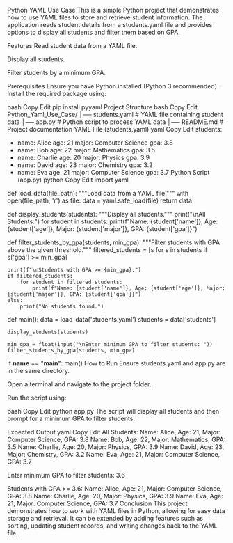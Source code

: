 Python YAML Use Case
This is a simple Python project that demonstrates how to use YAML files to store and retrieve student information. The application reads student details from a students.yaml file and provides options to display all students and filter them based on GPA.

Features
Read student data from a YAML file.

Display all students.

Filter students by a minimum GPA.

Prerequisites
Ensure you have Python installed (Python 3 recommended). Install the required package using:

bash
Copy
Edit
pip install pyyaml
Project Structure
bash
Copy
Edit
Python_Yaml_Use_Case/
│── students.yaml   # YAML file containing student data
│── app.py          # Python script to process YAML data
│── README.md       # Project documentation
YAML File (students.yaml)
yaml
Copy
Edit
students:
  - name: Alice
    age: 21
    major: Computer Science
    gpa: 3.8
  - name: Bob
    age: 22
    major: Mathematics
    gpa: 3.5
  - name: Charlie
    age: 20
    major: Physics
    gpa: 3.9
  - name: David
    age: 23
    major: Chemistry
    gpa: 3.2
  - name: Eva
    age: 21
    major: Computer Science
    gpa: 3.7
Python Script (app.py)
python
Copy
Edit
import yaml

def load_data(file_path):
    """Load data from a YAML file."""
    with open(file_path, 'r') as file:
        data = yaml.safe_load(file)
    return data

def display_students(students):
    """Display all students."""
    print("\nAll Students:")
    for student in students:
        print(f"Name: {student['name']}, Age: {student['age']}, Major: {student['major']}, GPA: {student['gpa']}")

def filter_students_by_gpa(students, min_gpa):
    """Filter students with GPA above the given threshold."""
    filtered_students = [s for s in students if s['gpa'] >= min_gpa]

    print(f"\nStudents with GPA >= {min_gpa}:")
    if filtered_students:
        for student in filtered_students:
            print(f"Name: {student['name']}, Age: {student['age']}, Major: {student['major']}, GPA: {student['gpa']}")
    else:
        print("No students found.")

def main():
    data = load_data('students.yaml')
    students = data['students']

    display_students(students)

    min_gpa = float(input("\nEnter minimum GPA to filter students: "))
    filter_students_by_gpa(students, min_gpa)

if __name__ == "__main__":
    main()
How to Run
Ensure students.yaml and app.py are in the same directory.

Open a terminal and navigate to the project folder.

Run the script using:

bash
Copy
Edit
python app.py
The script will display all students and then prompt for a minimum GPA to filter students.

Expected Output
yaml
Copy
Edit
All Students:
Name: Alice, Age: 21, Major: Computer Science, GPA: 3.8
Name: Bob, Age: 22, Major: Mathematics, GPA: 3.5
Name: Charlie, Age: 20, Major: Physics, GPA: 3.9
Name: David, Age: 23, Major: Chemistry, GPA: 3.2
Name: Eva, Age: 21, Major: Computer Science, GPA: 3.7

Enter minimum GPA to filter students: 3.6

Students with GPA >= 3.6:
Name: Alice, Age: 21, Major: Computer Science, GPA: 3.8
Name: Charlie, Age: 20, Major: Physics, GPA: 3.9
Name: Eva, Age: 21, Major: Computer Science, GPA: 3.7
Conclusion
This project demonstrates how to work with YAML files in Python, allowing for easy data storage and retrieval. It can be extended by adding features such as sorting, updating student records, and writing changes back to the YAML file.

